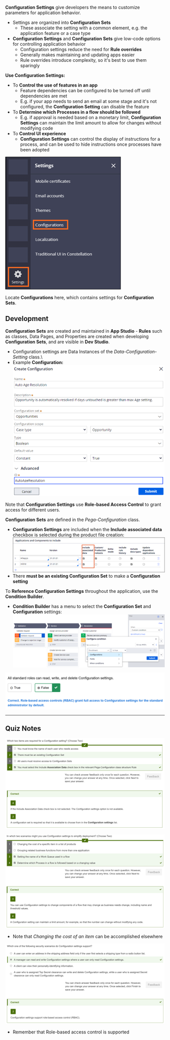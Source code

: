 **Configuration Settings** give developers the means to customize parameters for application behavior.
 - Settings are organized into **Configuration Sets**
	 - These associate the setting with a common element, e.g. the application feature or a case type
 - **Configuration Settings** and **Configuration Sets** give low-code options for controlling application behavior
	 - Configuration settings reduce the need for **Rule overrides**
	 - Generally makes maintaining and updating apps easier
	 - Rule overrides introduce complexity, so it's best to use them sparingly

**Use Configuration Settings:**
 - To **Control the use of features in an app**
	 - Feature dependencies can be configured to be turned off until dependencies are met
	 - E.g. if your app needs to send an email at some stage and it's not configured, the **Configuration Setting** can disable the feature
 - To **Determine which Processes in a flow should be followed**
	 - E.g. if approval is needed based on a monetary limit, **Configuration Settings** can maintain the limit amount to allow for changes without modifying code
 - To **Control UI experience**
	 - **Configuration Settings** can control the display of instructions for a process, and can be used to hide instructions once processes have been adopted

![](attachments/Pasted%20image%2020250610155510.png)

Locate **Configurations** here, which contains settings for **Configuration Sets**.

## Development

**Configuration Sets** are created and maintained in **App Studio** - **Rules** such as classes, Data Pages, and Properties are created when developing **Configuration Sets**, and are visible in **Dev Studio**.
 - Configuration settings are Data Instances of the *Data-Configuration-Setting* class.\
 - Example **Configuration:**
![](attachments/Pasted%20image%2020250610155807.png)

Note that **Configuration Settings** use **Role-based Access Control** to grant access for different users.

**Configuration Sets** are defined in the *Pega-Configuration* class.
 - **Configuration Settings** are included when the **Include associated data** checkbox is selected during the product file creation: ![](attachments/Pasted%20image%2020250610160024.png)
 - There **must be an existing Configuration Set** to make a **Configuration setting**

To **Reference Configuration Settings** throughout the application, use the **Condition Builder**. 
 - **Condition Builder** has a menu to select the **Configuration Set** and **Configuration** settings:![](attachments/Pasted%20image%2020250610160228.png)

![](attachments/Pasted%20image%2020250610160245.png)

---

## Quiz Notes

![](attachments/Pasted%20image%2020250610160415.png)

![](attachments/Pasted%20image%2020250610160619.png)
 - Note that *Changing the cost of an item* can be accomplished elsewhere

![](attachments/Pasted%20image%2020250610160849.png)
 - Remember that Role-based access control is supported
